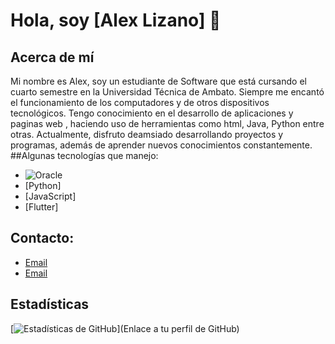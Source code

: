 # Hola, soy [Alex Lizano] 👋

## Acerca de mí
Mi nombre es Alex, soy un estudiante de Software que está cursando el cuarto semestre en la Universidad Técnica de Ambato. Siempre me encantó el funcionamiento de los computadores y de otros dispositivos tecnológicos. Tengo conocimiento en el desarrollo de aplicaciones y paginas web , haciendo uso de herramientas como html, Java, Python entre otras. Actualmente, disfruto deamsiado desarrollando proyectos y programas, además de aprender nuevos conocimientos constantemente.
##Algunas tecnologías que manejo:
- ![Oracle](https://img.shields.io/badge/Oracle-F80000?style=for-the-badge&logo=oracle&logoColor=black)
- [Python]
- [JavaScript]
- [Flutter]
## Contacto:
- [Email](alizano4338@uta.edu.ec)
- [Email](alexsanty10lm@gmail.com)

## Estadísticas
[![Estadísticas de GitHub](https://github-readme-stats.vercel.app/api?username=tunombredeusuario)](Enlace a tu perfil de GitHub)

<!--
**IAlexLizano/IAlexLizano** is a ✨ _special_ ✨ repository because its `README.md` (this file) appears on your GitHub profile.

Here are some ideas to get you started:

- 🔭 I’m currently working on ...
- 🌱 I’m currently learning ...
- 👯 I’m looking to collaborate on ...
- 🤔 I’m looking for help with ...
- 💬 Ask me about ...
- 📫 How to reach me: ...
- 😄 Pronouns: ...
- ⚡ Fun fact: ...
-->
